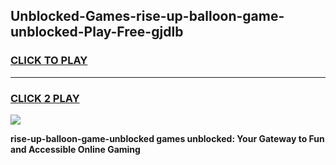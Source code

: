 
## Unblocked-Games-rise-up-balloon-game-unblocked-Play-Free-gjdlb
<h3>
<a href="https://premium76.site?title=rise-up-balloon-game-unblocked&ref=21A">CLICK TO PLAY</a></h3>
<hr>

<h3>
<a href="https://premium76.site?title=rise-up-balloon-game-unblocked&ref=21A">CLICK 2 PLAY</a>
  
</h3>

<a href="https://premium76.site?title=rise-up-balloon-game-unblocked&ref=21A"><img src="https://clearcache.store/games.png"></a>


**rise-up-balloon-game-unblocked games unblocked: Your Gateway to Fun and Accessible Online Gaming**
